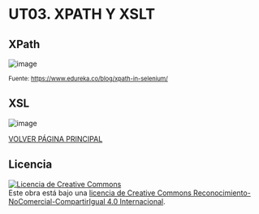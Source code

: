 # UT03. XPATH Y XSLT

## XPath

![image](https://github.com/profeMelola/LM-05-2023-24/assets/91023374/3e922f30-ac30-4c27-86db-9a601df2fefd)

<sub>Fuente: https://www.edureka.co/blog/xpath-in-selenium/</sub>

## XSL

![image](https://github.com/profeMelola/LM-05-2023-24/assets/91023374/f371abd0-1c5b-4a7a-ab6e-4c8ada7981c3)


[VOLVER PÁGINA PRINCIPAL](https://github.com/profeMelola/LM-00-2023-24)

## Licencia

<a rel="license" href="http://creativecommons.org/licenses/by-nc-sa/4.0/"><img alt="Licencia de Creative Commons" style="border-width:0" src="https://i.creativecommons.org/l/by-nc-sa/4.0/88x31.png" /></a><br />Este obra está bajo una <a rel="license" href="http://creativecommons.org/licenses/by-nc-sa/4.0/">licencia de Creative Commons Reconocimiento-NoComercial-CompartirIgual 4.0 Internacional</a>.

